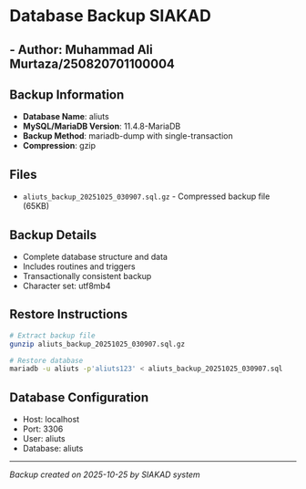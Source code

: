 # Database Backup SIAKAD
## - **Author: Muhammad Ali Murtaza/250820701100004**

## Backup Information
- **Database Name**: aliuts
- **MySQL/MariaDB Version**: 11.4.8-MariaDB
- **Backup Method**: mariadb-dump with single-transaction
- **Compression**: gzip

## Files
- `aliuts_backup_20251025_030907.sql.gz` - Compressed backup file (65KB)

## Backup Details
- Complete database structure and data
- Includes routines and triggers
- Transactionally consistent backup
- Character set: utf8mb4

## Restore Instructions
```bash
# Extract backup file
gunzip aliuts_backup_20251025_030907.sql.gz

# Restore database
mariadb -u aliuts -p'aliuts123' < aliuts_backup_20251025_030907.sql
```

## Database Configuration
- Host: localhost
- Port: 3306
- User: aliuts
- Database: aliuts

---
*Backup created on 2025-10-25 by SIAKAD system*
